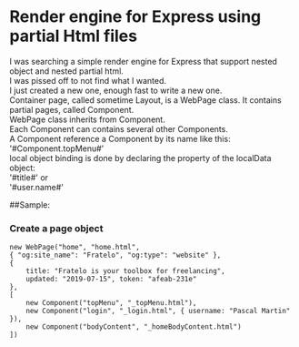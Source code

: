 # Render engine for Express using partial Html files

I was searching a simple render engine for Express that support nested object and nested partial html.
<br/>
I was pissed off to not find what I wanted.
<br/>
I just created a new one, enough fast to write a new one.
<br/>
Container page, called sometime Layout, is a WebPage class. 
It contains partial pages, called Component.
<br/>
WebPage class inherits from Component.
<br/>
Each Component can contains several other Components.
<br/>
A Component reference a Component by its name like this:
<br>
'#Component.topMenu#'
<br>
local object binding is done by declaring the property of the localData object:
<br>
'#title#' or
<br>
'#user.name#'

##Sample:
### Create a page object
    new WebPage("home", "home.html",
    { "og:site_name": "Fratelo", "og:type": "website" },
    {
        title: "Fratelo is your toolbox for freelancing",
        updated: "2019-07-15", token: "afeab-231e"
    },
    [
        new Component("topMenu", "_topMenu.html"),
        new Component("login", "_login.html", { username: "Pascal Martin" }),
        new Component("bodyContent", "_homeBodyContent.html")
    ])